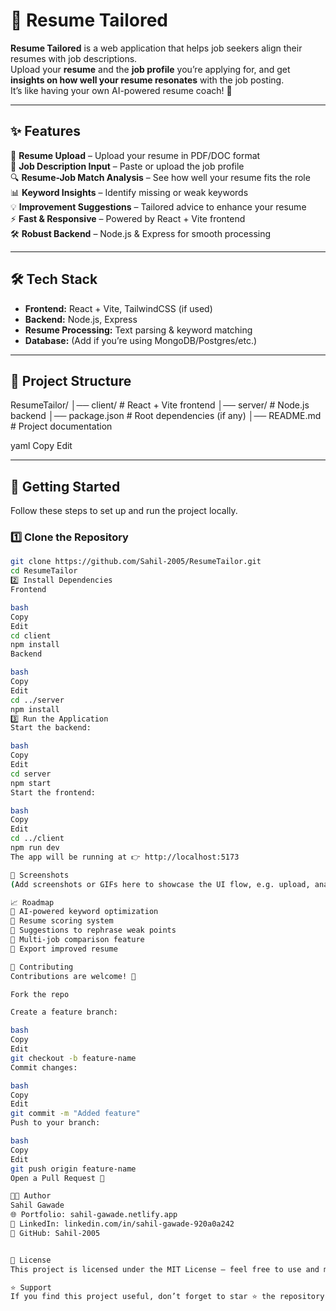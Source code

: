 # 🎯 Resume Tailored
**Resume Tailored** is a web application that helps job seekers align their resumes with job descriptions.  
Upload your **resume** and the **job profile** you’re applying for, and get **insights on how well your resume resonates** with the job posting.  
It’s like having your own AI-powered resume coach! 🚀

---

## ✨ Features
📄 **Resume Upload** – Upload your resume in PDF/DOC format  
📝 **Job Description Input** – Paste or upload the job profile  
🔍 **Resume-Job Match Analysis** – See how well your resume fits the role  
📊 **Keyword Insights** – Identify missing or weak keywords  
💡 **Improvement Suggestions** – Tailored advice to enhance your resume  
⚡ **Fast & Responsive** – Powered by React + Vite frontend  
🛠️ **Robust Backend** – Node.js & Express for smooth processing  

---

## 🛠️ Tech Stack
- **Frontend:** React + Vite, TailwindCSS (if used)  
- **Backend:** Node.js, Express  
- **Resume Processing:** Text parsing & keyword matching  
- **Database:** (Add if you’re using MongoDB/Postgres/etc.)  

---

## 📂 Project Structure
ResumeTailor/
│── client/ # React + Vite frontend
│── server/ # Node.js backend
│── package.json # Root dependencies (if any)
│── README.md # Project documentation

yaml
Copy
Edit

---

## 🚀 Getting Started
Follow these steps to set up and run the project locally.

### 1️⃣ Clone the Repository
```bash
git clone https://github.com/Sahil-2005/ResumeTailor.git
cd ResumeTailor
2️⃣ Install Dependencies
Frontend

bash
Copy
Edit
cd client
npm install
Backend

bash
Copy
Edit
cd ../server
npm install
3️⃣ Run the Application
Start the backend:

bash
Copy
Edit
cd server
npm start
Start the frontend:

bash
Copy
Edit
cd ../client
npm run dev
The app will be running at 👉 http://localhost:5173

📸 Screenshots
(Add screenshots or GIFs here to showcase the UI flow, e.g. upload, analysis results, etc.)

📈 Roadmap
🔹 AI-powered keyword optimization
🔹 Resume scoring system
🔹 Suggestions to rephrase weak points
🔹 Multi-job comparison feature
🔹 Export improved resume

🤝 Contributing
Contributions are welcome! 🎉

Fork the repo

Create a feature branch:

bash
Copy
Edit
git checkout -b feature-name
Commit changes:

bash
Copy
Edit
git commit -m "Added feature"
Push to your branch:

bash
Copy
Edit
git push origin feature-name
Open a Pull Request 🚀

🧑‍💻 Author
Sahil Gawade
🌐 Portfolio: sahil-gawade.netlify.app
💼 LinkedIn: linkedin.com/in/sahil-gawade-920a0a242
📌 GitHub: Sahil-2005


📜 License
This project is licensed under the MIT License – feel free to use and modify it for your own projects.

⭐ Support
If you find this project useful, don’t forget to star ⭐ the repository and share it with others! 🚀